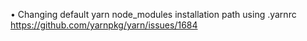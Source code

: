 • Changing default yarn node_modules installation path using .yarnrc https://github.com/yarnpkg/yarn/issues/1684